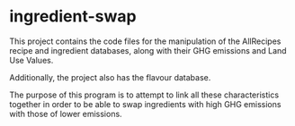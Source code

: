 # ingredient-swap

This project contains the code files for the manipulation of the AllRecipes recipe and ingredient databases, along with their GHG emissions and Land Use Values.

Additionally, the project also has the flavour database.

The purpose of this program is to attempt to link all these characteristics together in order to be able to swap ingredients with high GHG emissions with those of lower emissions.

